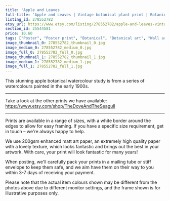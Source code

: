 ```yaml
---
title: 'Apple and Leaves '
full-title: 'Apple and Leaves | Vintage botanical plant print | Botanical prints, wall art, room decor, vintage print, watercolour | High quality print'
listing_id: 278552782
etsy_url: https://www.etsy.com/listing/278552782/apple-and-leaves-vintage-botanical-plant?utm_source=site&utm_medium=api&utm_campaign=api
section_id: 25544581
price: 10.60
tags: ["Poster", "Poster print", "Botanical", "Botanical art", "Wall art", "Botanical poster", "Photograph", "Vintage", "Plant", "Watercolour", "Apple", "Fruit", "High quality print"]
image_thumbnail_0: 278552782_thumbnail_0.jpg
image_medium_0: 278552782_medium_0.jpg
image_full_0: 278552782_full_0.jpg
image_thumbnail_1: 278552782_thumbnail_1.jpg
image_medium_1: 278552782_medium_1.jpg
image_full_1: 278552782_full_1.jpg
---
```

This stunning apple botanical watercolour study is from a series of watercolours painted in the early 1900s.

---

Take a look at the other prints we have available:
https://www.etsy.com/shop/TheDoveAndTheSeagull

---

Prints are available in a range of sizes, with a white border around the edges to allow for easy framing. If you have a specific size requirement, get in touch – we&#39;re always happy to help.

We use 200gsm enhanced matt art paper, an extremely high quality paper with a lovely texture, which looks fantastic and brings out the best in your artwork. With care, your print will look fantastic for many years!

When posting, we&#39;ll carefully pack your prints in a mailing tube or stiff envelope to keep them safe, and we aim have them on their way to you within 3-7 days of receiving your payment.

Please note that the actual item colours shown may be different from the photos above due to different monitor settings, and the frame shown is for illustrative purposes only.
